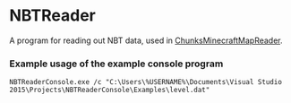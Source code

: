 # NBTReader

A program for reading out NBT data, used in [ChunksMinecraftMapReader](https://github.com/Stubenhocker1399/ChunksMinecraftMapReader).

### Example usage of the example console program
```
NBTReaderConsole.exe /c "C:\Users\%USERNAME%\Documents\Visual Studio 2015\Projects\NBTReaderConsole\Examples\level.dat"
```
